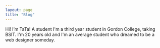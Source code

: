 ```yaml
---
layout: page
title: "Blog"
---
```


Hi! I’m TaTa!
A student
I'm a third year student in Gordon College, taking BSIT. I'm 20 years old and I'm an average student who dreamed to be a web designer someday.
